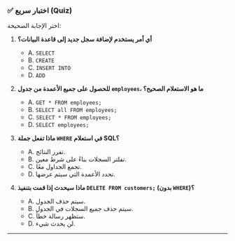 ### ✅ اختبار سريع (Quiz)
اختر الإجابة الصحيحة:

1.  **أي أمر يستخدم لإضافة سجل جديد إلى قاعدة البيانات؟**
    * A. `SELECT`
    * B. `CREATE`
    * C. `INSERT INTO`
    * D. `ADD`

2.  **للحصول على جميع الأعمدة من جدول `employees`، ما هو الاستعلام الصحيح؟**
    * A. `GET * FROM employees;`
    * B. `SELECT all FROM employees;`
    * C. `SELECT * FROM employees;`
    * D. `SELECT employees;`

3.  **ماذا تفعل جملة `WHERE` في استعلام SQL؟**
    * A. تفرز النتائج.
    * B. تفلتر السجلات بناءً على شرط معين.
    * C. تجمع الجداول معًا.
    * D. تحدد الأعمدة التي سيتم عرضها.

4.  **ماذا سيحدث إذا قمت بتنفيذ `DELETE FROM customers;` (بدون `WHERE`)؟**
    * A. سيتم حذف الجدول.
    * B. سيتم حذف جميع السجلات في الجدول.
    * C. ستظهر رسالة خطأ.
    * D. لن يحدث شيء.

---